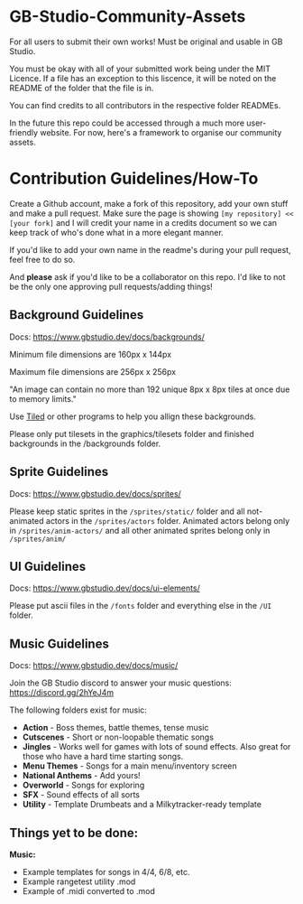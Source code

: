 # GB-Studio-Community-Assets
For all users to submit their own works! Must be original and usable in GB Studio.

You must be okay with all of your submitted work being under the MIT Licence. If a file has an exception to this liscence, it will be noted on the README of the folder that the file is in.

You can find credits to all contributors in the respective folder READMEs.

In the future this repo could be accessed through a much more user-friendly website. For now, here's a framework to organise our community assets.

# Contribution Guidelines/How-To

Create a Github account, make a fork of this repository, add your own stuff and make a pull request. Make sure the page is showing `[my repository] << [your fork]` and I will credit your name in a credits document so we can keep track of who's done what in a more elegant manner.

If you'd like to add your own name in the readme's during your pull request, feel free to do so.

And **please** ask if you'd like to be a collaborator on this repo. I'd like to not be the only one approving pull requests/adding things!

## Background Guidelines

Docs: https://www.gbstudio.dev/docs/backgrounds/

Minimum file dimensions are 160px x 144px

Maximum file dimensions are 256px x 256px

"An image can contain no more than 192 unique 8px x 8px tiles at once due to memory limits."

Use [Tiled](https://www.mapeditor.org/) or other programs to help you allign these backgrounds.

Please only put tilesets in the graphics/tilesets folder and finished backgrounds in the /backgrounds folder.

## Sprite Guidelines

Docs: https://www.gbstudio.dev/docs/sprites/

Please keep static sprites in the `/sprites/static/` folder and all not-animated actors in the `/sprites/actors` folder. Animated actors belong only in `/sprites/anim-actors/` and all other animated sprites belong only in `/sprites/anim/`

## UI Guidelines

Docs: https://www.gbstudio.dev/docs/ui-elements/

Please put ascii files in the `/fonts` folder and everything else in the `/UI` folder.

## Music Guidelines

Docs: https://www.gbstudio.dev/docs/music/

Join the GB Studio discord to answer your music questions: https://discord.gg/2hYeJ4m

The following folders exist for music:

- **Action** - Boss themes, battle themes, tense music
- **Cutscenes** - Short or non-loopable thematic songs
- **Jingles** - Works well for games with lots of sound effects. Also great for those who have a hard time starting songs.
- **Menu Themes** - Songs for a main menu/inventory screen
- **National Anthems** - Add yours!
- **Overworld** - Songs for exploring
- **SFX** - Sound effects of all sorts
- **Utility** - Template Drumbeats and a Milkytracker-ready template

## Things yet to be done:

**Music:**

- Example templates for songs in 4/4, 6/8, etc.
- Example rangetest utility .mod
- Example of .midi converted to .mod
